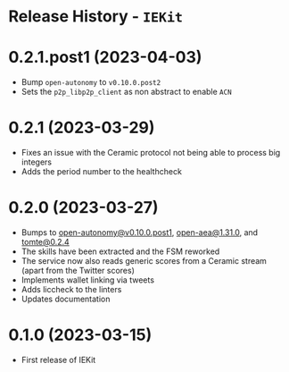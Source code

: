 # Release History - `IEKit`

# 0.2.1.post1 (2023-04-03)

- Bump `open-autonomy` to `v0.10.0.post2`
- Sets the `p2p_libp2p_client` as non abstract to enable `ACN`
  
# 0.2.1 (2023-03-29)

- Fixes an issue with the Ceramic protocol not being able to process big integers
- Adds the period number to the healthcheck

# 0.2.0 (2023-03-27)

- Bumps to open-autonomy@v0.10.0.post1, open-aea@1.31.0, and tomte@0.2.4
- The skills have been extracted and the FSM reworked
- The service now also reads generic scores from a Ceramic stream (apart from the Twitter scores)
- Implements wallet linking via tweets
- Adds liccheck to the linters
- Updates documentation

# 0.1.0 (2023-03-15)

- First release of IEKit